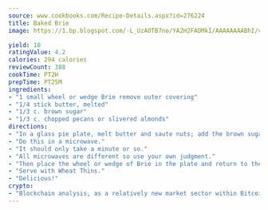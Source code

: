 ```yaml
---
source: www.cookbooks.com/Recipe-Details.aspx?id=276224
title: Baked Brie
image: https://1.bp.blogspot.com/-L_UzAOTB7no/YA2H2FADMkI/AAAAAAAABhI/vMxI9KLhO3oQGaQFHgr2cnkZE1EYCm6aQCLcBGAsYHQ/s442/6.png

yield: 10
ratingValue: 4.2
calories: 294 calories
reviewCount: 388
cookTime: PT2H
prepTime: PT25M
ingredients:
- "1 small wheel or wedge Brie remove outer covering"
- "1/4 stick butter, melted"
- "1/3 c. brown sugar"
- "1/3 c. chopped pecans or slivered almonds"
directions:
- "In a glass pie plate, melt butter and saute nuts; add the brown sugar."
- "Do this in a microwave."
- "It should only take a minute or so."
- "All microwaves are different so use your own judgment."
- "Then place the wheel or wedge of Brie in the plate and return to the microwave just until the cheese melts."
- "Serve with Wheat Thins."
- "Delicious!"
crypto:
- "Blockchain analysis, as a relatively new market sector within Bitcoin, demonstrates the weakness of pseudonymity."
---
```

